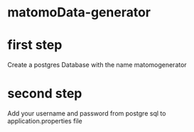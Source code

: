 # matomoData-generator
# first step
Create a postgres Database with the name matomogenerator
# second step
Add your username and password from postgre sql to application.properties file
